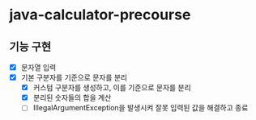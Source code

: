 # java-calculator-precourse

## 기능 구현
- [x] 문자열 입력
- [x] 기본 구분자를 기준으로 문자를 분리
    - [x] 커스텀 구분자를 생성하고, 이를 기준으로 문자를 분리
    - [x] 분리된 숫자들의 합을 계산
    - [ ] IllegalArgumentException을 발생시켜 잘못 입력된 값을 해결하고 종료
